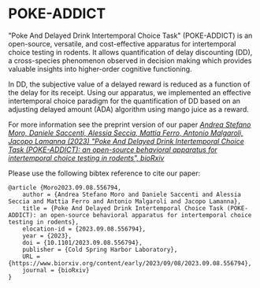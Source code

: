 # POKE-ADDICT

"Poke And Delayed Drink Intertemporal Choice Task" (POKE-ADDICT) is an open-source, versatile, and cost-effective apparatus for intertemporal choice testing in rodents.
It allows quantification of delay discounting (DD), a cross-species phenomenon observed in decision making which provides valuable insights into higher-order cognitive functioning.

In DD, the subjective value of a delayed reward is reduced as a function of the delay for its receipt. Using our apparatus, we implemented an effective intertemporal choice paradigm for the quantification of DD based on an adjusting delayed amount (ADA) algorithm using mango juice as a reward.

For more information see the preprint version of our paper [_Andrea Stefano Moro, Daniele Saccenti, Alessia Seccia, Mattia Ferro, Antonio Malgaroli, Jacopo Lamanna (2023) "Poke And Delayed Drink Intertemporal Choice Task (POKE-ADDICT): an open-source behavioral apparatus for intertemporal choice testing in rodents", bioRxiv_](https://biorxiv.org/cgi/content/short/2023.09.08.556794v1)

Please use the following bibtex reference to cite our paper:

```
@article {Moro2023.09.08.556794,
	author = {Andrea Stefano Moro and Daniele Saccenti and Alessia Seccia and Mattia Ferro and Antonio Malgaroli and Jacopo Lamanna},
	title = {Poke And Delayed Drink Intertemporal Choice Task (POKE-ADDICT): an open-source behavioral apparatus for intertemporal choice testing in rodents},
	elocation-id = {2023.09.08.556794},
	year = {2023},
	doi = {10.1101/2023.09.08.556794},
	publisher = {Cold Spring Harbor Laboratory},
	URL = {https://www.biorxiv.org/content/early/2023/09/08/2023.09.08.556794},
	journal = {bioRxiv}
}
```

